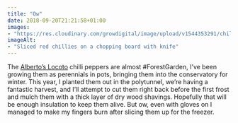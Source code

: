 ```yaml
---
title: "Ow"
date: 2018-09-20T21:21:58+01:00
images: 
- "https://res.cloudinary.com/growdigital/image/upload/v1544353291/chillies-30936467728.jpg"
imageAlt: 
- "Sliced red chillies on a chopping board with knife"
---
```


The [Alberto’s Locoto](http://www.realseeds.co.uk/hotpeppers.html) chilli peppers are almost #ForestGarden, I’ve been growing them as perennials in pots, bringing them into the conservatory for winter. This year, I planted them out in the polytunnel, we’re having a fantastic harvest, and I’ll attempt to cut them right back before the first frost and mulch them with a thick layer of dry wood shavings. Hopefully that will be enough insulation to keep them alive. But ow, even with gloves on I managed to make my fingers burn after slicing them up for the freezer.
